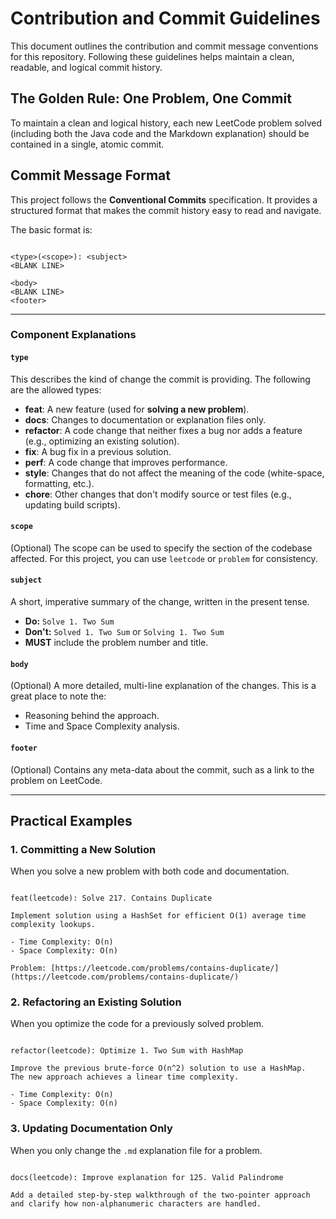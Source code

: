 # Contribution and Commit Guidelines

This document outlines the contribution and commit message conventions for this repository. Following these guidelines helps maintain a clean, readable, and logical commit history.

## The Golden Rule: One Problem, One Commit

To maintain a clean and logical history, each new LeetCode problem solved (including both the Java code and the Markdown explanation) should be contained in a single, atomic commit.

## Commit Message Format

This project follows the **Conventional Commits** specification. It provides a structured format that makes the commit history easy to read and navigate.

The basic format is:

```

<type>(<scope>): <subject>
<BLANK LINE>

<body>
<BLANK LINE>
<footer>

```

-----

### Component Explanations

#### `type`

This describes the kind of change the commit is providing. The following are the allowed types:

* **feat**: A new feature (used for **solving a new problem**).
* **docs**: Changes to documentation or explanation files only.
* **refactor**: A code change that neither fixes a bug nor adds a feature (e.g., optimizing an existing solution).
* **fix**: A bug fix in a previous solution.
* **perf**: A code change that improves performance.
* **style**: Changes that do not affect the meaning of the code (white-space, formatting, etc.).
* **chore**: Other changes that don't modify source or test files (e.g., updating build scripts).

#### `scope`

(Optional) The scope can be used to specify the section of the codebase affected. For this project, you can use `leetcode` or `problem` for consistency.

#### `subject`

A short, imperative summary of the change, written in the present tense.

* **Do:** `Solve 1. Two Sum`
* **Don't:** `Solved 1. Two Sum` or `Solving 1. Two Sum`
* **MUST** include the problem number and title.

#### `body`

(Optional) A more detailed, multi-line explanation of the changes. This is a great place to note the:

* Reasoning behind the approach.
* Time and Space Complexity analysis.

#### `footer`

(Optional) Contains any meta-data about the commit, such as a link to the problem on LeetCode.

-----

## Practical Examples

### 1\. Committing a New Solution

When you solve a new problem with both code and documentation.

```

feat(leetcode): Solve 217. Contains Duplicate

Implement solution using a HashSet for efficient O(1) average time
complexity lookups.

- Time Complexity: O(n)
- Space Complexity: O(n)

Problem: [https://leetcode.com/problems/contains-duplicate/](https://leetcode.com/problems/contains-duplicate/)

```

### 2\. Refactoring an Existing Solution

When you optimize the code for a previously solved problem.

```

refactor(leetcode): Optimize 1. Two Sum with HashMap

Improve the previous brute-force O(n^2) solution to use a HashMap.
The new approach achieves a linear time complexity.

- Time Complexity: O(n)
- Space Complexity: O(n)

```

### 3\. Updating Documentation Only

When you only change the `.md` explanation file for a problem.

```

docs(leetcode): Improve explanation for 125. Valid Palindrome

Add a detailed step-by-step walkthrough of the two-pointer approach and clarify how non-alphanumeric characters are handled.

```